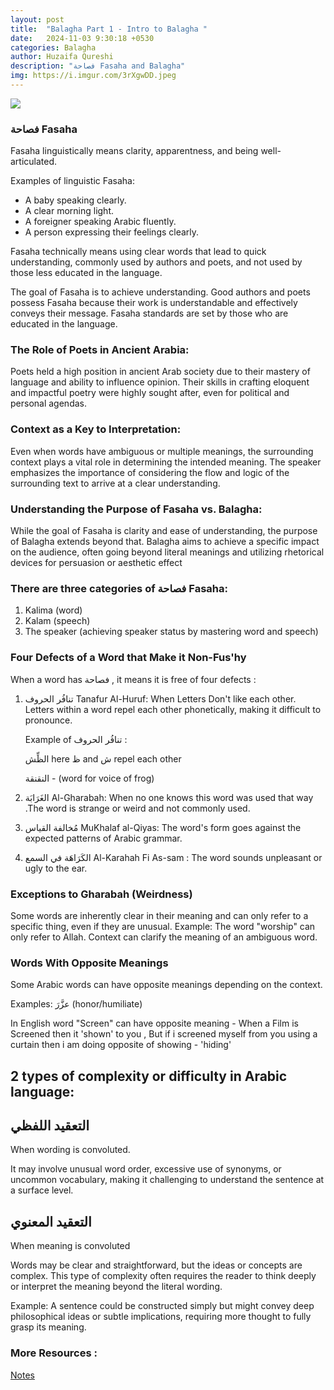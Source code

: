 ```yaml
---
layout: post
title:  "Balagha Part 1 - Intro to Balagha "
date:   2024-11-03 9:30:18 +0530
categories: Balagha
author: Huzaifa Qureshi
description: "فصاحة Fasaha and Balagha"
img: https://i.imgur.com/3rXgwDD.jpeg
---
```


![](https://i.imgur.com/3rXgwDD.jpeg)

### فصاحة Fasaha

Fasaha linguistically means clarity, apparentness, and being well-articulated.

Examples of linguistic Fasaha: 

- A baby speaking clearly.
- A clear morning light.
- A foreigner speaking Arabic fluently.
- A person expressing their feelings clearly.

Fasaha technically means using clear words that lead to quick understanding, commonly used by authors and poets, and not used by those less educated in the language. 

The goal of Fasaha is to achieve understanding.
Good authors and poets possess Fasaha because their work is understandable and effectively conveys their message.
Fasaha standards are set by those who are educated in the language.



### The Role of Poets in Ancient Arabia: 
Poets held a high position in ancient Arab society due to their mastery of language and ability to influence opinion. Their skills in crafting eloquent and impactful poetry were highly sought after, even for political and personal agendas.

### Context as a Key to Interpretation: 
Even when words have ambiguous or multiple meanings, the surrounding context plays a vital role in determining the intended meaning. The speaker emphasizes the importance of considering the flow and logic of the surrounding text to arrive at a clear understanding.

### Understanding the Purpose of Fasaha vs. Balagha: 
While the goal of Fasaha is clarity and ease of understanding, the purpose of Balagha extends beyond that. Balagha aims to achieve a specific impact on the audience, often going beyond literal meanings and utilizing rhetorical devices for persuasion or aesthetic effect

### There are three categories of فصاحة Fasaha: 
1. Kalima (word)
2. Kalam (speech)
3. The speaker (achieving speaker status by mastering word and speech)

### Four Defects of a Word that Make it Non-Fus'hy

When a word has فصاحة , it means it is free of four defects :

1. تنافُر الحروف Tanafur Al-Huruf: When Letters Don't like each other. Letters within a word repel each other phonetically, making it difficult to pronounce. 
    
    Example of  تنافُر الحروف  : 

     الظِّش here ظ and ش repel each other

    النقنقة - (word for voice of frog)

2. الغَرَابَة Al-Gharabah: When no one knows this word was used that way .The word is strange or weird and not commonly used. 

3. مُخالفة القياس MuKhalaf al-Qiyas: The word's form goes against the expected patterns of Arabic grammar. 
4. الكَرَاهَة في السمع Al-Karahah Fi As-sam : The word sounds unpleasant or ugly to the ear. 


### Exceptions to Gharabah (Weirdness)
Some words are inherently clear in their meaning and can only refer to a specific thing, even if they are unusual. 
Example: The word "worship" can only refer to Allah. 
Context can clarify the meaning of an ambiguous word. 

### Words With Opposite Meanings

Some Arabic words can have opposite meanings depending on the context. 

Examples: عزَّرَ (honor/humiliate) 

In English word "Screen" can have opposite meaning - When a Film is Screened then it 'shown' to you , But if i screened myself from you using a curtain then i am doing opposite of showing - 'hiding'


## 2 types of complexity or difficulty in Arabic language:

##  التعقيد اللفظي
When wording is convoluted. 

It may involve unusual word order, excessive use of synonyms, or uncommon vocabulary, making it challenging to understand the sentence at a surface level.

## التعقيد المعنوي
When meaning is convoluted

Words may be clear and straightforward, but the ideas or concepts are complex. This type of complexity often requires the reader to think deeply or interpret the meaning beyond the literal wording.

Example: A sentence could be constructed simply but might convey deep philosophical ideas or subtle implications, requiring more thought to fully grasp its meaning.




### More Resources :

[Notes](https://drive.google.com/drive/folders/1-9kBY3G1NRVPXvtSyb7_FSWE-w_u4JDF)
